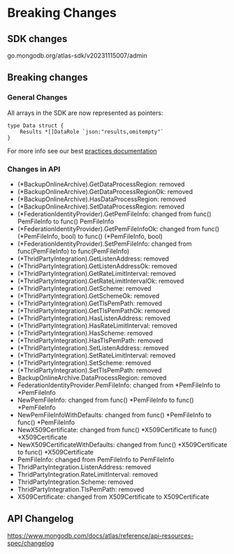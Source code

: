 # Breaking Changes

## SDK changes

go.mongodb.org/atlas-sdk/v20231115007/admin

## Breaking changes

### General Changes

All arrays in the SDK are now represented as pointers:

```golang
type Data struct {
    Results *[]DataRole `json:"results,omitempty"`
}
```

For more info see our best [practices documentation](https://github.com/mongodb/atlas-sdk-go/blob/1cb4807ea6b1b01dbafa839f0b2917aa59da7989/docs/doc_5_best_practices.md)

### Changes in API

- (\*BackupOnlineArchive).GetDataProcessRegion: removed
- (\*BackupOnlineArchive).GetDataProcessRegionOk: removed
- (\*BackupOnlineArchive).HasDataProcessRegion: removed
- (\*BackupOnlineArchive).SetDataProcessRegion: removed
- (\*FederationIdentityProvider).GetPemFileInfo: changed from func() PemFileInfo to func() PemFileInfo
- (*FederationIdentityProvider).GetPemFileInfoOk: changed from func() (*PemFileInfo, bool) to func() (\*PemFileInfo, bool)
- (\*FederationIdentityProvider).SetPemFileInfo: changed from func(PemFileInfo) to func(PemFileInfo)
- (\*ThridPartyIntegration).GetListenAddress: removed
- (\*ThridPartyIntegration).GetListenAddressOk: removed
- (\*ThridPartyIntegration).GetRateLimitInterval: removed
- (\*ThridPartyIntegration).GetRateLimitIntervalOk: removed
- (\*ThridPartyIntegration).GetScheme: removed
- (\*ThridPartyIntegration).GetSchemeOk: removed
- (\*ThridPartyIntegration).GetTlsPemPath: removed
- (\*ThridPartyIntegration).GetTlsPemPathOk: removed
- (\*ThridPartyIntegration).HasListenAddress: removed
- (\*ThridPartyIntegration).HasRateLimitInterval: removed
- (\*ThridPartyIntegration).HasScheme: removed
- (\*ThridPartyIntegration).HasTlsPemPath: removed
- (\*ThridPartyIntegration).SetListenAddress: removed
- (\*ThridPartyIntegration).SetRateLimitInterval: removed
- (\*ThridPartyIntegration).SetScheme: removed
- (\*ThridPartyIntegration).SetTlsPemPath: removed
- BackupOnlineArchive.DataProcessRegion: removed
- FederationIdentityProvider.PemFileInfo: changed from *PemFileInfo to *PemFileInfo
- NewPemFileInfo: changed from func() *PemFileInfo to func() *PemFileInfo
- NewPemFileInfoWithDefaults: changed from func() *PemFileInfo to func() *PemFileInfo
- NewX509Certificate: changed from func() *X509Certificate to func() *X509Certificate
- NewX509CertificateWithDefaults: changed from func() *X509Certificate to func() *X509Certificate
- PemFileInfo: changed from PemFileInfo to PemFileInfo
- ThridPartyIntegration.ListenAddress: removed
- ThridPartyIntegration.RateLimitInterval: removed
- ThridPartyIntegration.Scheme: removed
- ThridPartyIntegration.TlsPemPath: removed
- X509Certificate: changed from X509Certificate to X509Certificate

## API Changelog

https://www.mongodb.com/docs/atlas/reference/api-resources-spec/changelog

